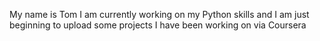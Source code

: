 My name is Tom 
I am currently working on my Python skills and I am just beginning to upload some projects I have been working on via Coursera
